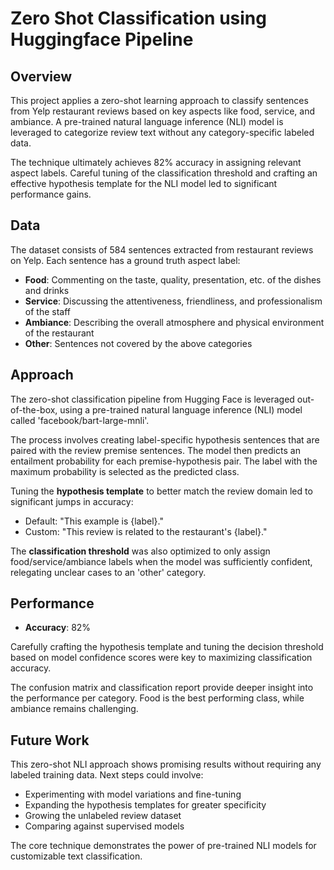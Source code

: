 # Zero Shot Classification using Huggingface Pipeline

## Overview

This project applies a zero-shot learning approach to classify sentences from Yelp restaurant reviews based on key aspects like food, service, and ambiance. A pre-trained natural language inference (NLI) model is leveraged to categorize review text without any category-specific labeled data.

The technique ultimately achieves 82% accuracy in assigning relevant aspect labels. Careful tuning of the classification threshold and crafting an effective hypothesis template for the NLI model led to significant performance gains.

## Data

The dataset consists of 584 sentences extracted from restaurant reviews on Yelp. Each sentence has a ground truth aspect label:

- **Food**: Commenting on the taste, quality, presentation, etc. of the dishes and drinks
- **Service**: Discussing the attentiveness, friendliness, and professionalism of the staff
- **Ambiance**: Describing the overall atmosphere and physical environment of the restaurant
- **Other**: Sentences not covered by the above categories

## Approach

The zero-shot classification pipeline from Hugging Face is leveraged out-of-the-box, using a pre-trained natural language inference (NLI) model called 'facebook/bart-large-mnli'. 

The process involves creating label-specific hypothesis sentences that are paired with the review premise sentences. The model then predicts an entailment probability for each premise-hypothesis pair. The label with the maximum probability is selected as the predicted class.

Tuning the **hypothesis template** to better match the review domain led to significant jumps in accuracy:

- Default: "This example is {label}."  
- Custom: "This review is related to the restaurant's {label}."

The **classification threshold** was also optimized to only assign food/service/ambiance labels when the model was sufficiently confident, relegating unclear cases to an 'other' category.

## Performance

- **Accuracy**: 82%

Carefully crafting the hypothesis template and tuning the decision threshold based on model confidence scores were key to maximizing classification accuracy.

The confusion matrix and classification report provide deeper insight into the performance per category. Food is the best performing class, while ambiance remains challenging.

## Future Work

This zero-shot NLI approach shows promising results without requiring any labeled training data. Next steps could involve:

- Experimenting with model variations and fine-tuning
- Expanding the hypothesis templates for greater specificity
- Growing the unlabeled review dataset 
- Comparing against supervised models

The core technique demonstrates the power of pre-trained NLI models for customizable text classification.
